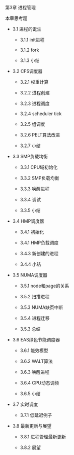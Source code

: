 第3章 进程管理

本章思考题

- 3.1 进程的诞生

    - 3.1.1 init进程

    - 3.1.2 fork

    - 3.1.3 小结

- 3.2 CFS调度器

    - 3.2.1 权重计算

    - 3.2.2 进程创建

    - 3.2.3 进程调度

    - 3.2.4 scheduler tick

    - 3.2.5 组调度

    - 3.2.6 PELT算法改进

    - 3.2.7 小结

- 3.3 SMP负载均衡

    - 3.3.1 CPU域初始化

    - 3.3.2 SMP负载均衡

    - 3.3.3 唤醒进程

    - 3.3.4 调试

    - 3.3.5 小结

- 3.4 HMP调度器

    - 3.4.1 初始化

    - 3.4.1 HMP负载调度

    - 3.4.3 新创建的进程

    - 3.4.4 小结

- 3.5 NUMA调度器

    - 3.5.1 node和page的关系

    - 3.5.2 扫描进程

    - 3.5.3 NUMA缺页中断

    - 3.5.4 进程迁移

    - 3.5.3 总结

- 3.6 EAS绿色节能调度器

    - 3.6.1 能效模型

    - 3.6.2 WALT算法

    - 3.6.3 唤醒进程

    - 3.6.4 CPU动态调频

    - 3.6.5 小结

- 3.7 实时调度

    - 3.7.1 低延迟例子

- 3.8 最新更新与展望

    - 3.8.1 进程管理最新更新

    - 3.8.2 展望
